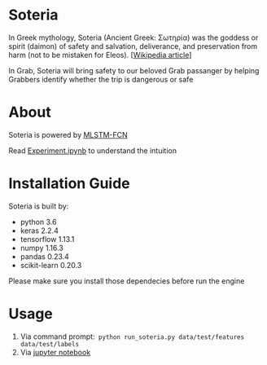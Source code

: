 # Soteria

In Greek mythology, Soteria (Ancient Greek: Σωτηρία) was the goddess or spirit (daimon) of safety and salvation, deliverance, and preservation from harm (not to be mistaken for Eleos). [[Wikipedia article](https://en.wikipedia.org/wiki/Soteria_(mythology))]

In Grab, Soteria will bring safety to our beloved Grab passanger by helping Grabbers identify whether the trip is dangerous or safe

# About
Soteria is powered by [MLSTM-FCN](https://github.com/titu1994/MLSTM-FCN)

Read [Experiment.ipynb](https://github.com/dindanovitasari/soteria/blob/master/Experiment.ipynb) to understand the intuition

# Installation Guide
Soteria is built by:
* python 3.6
* keras 2.2.4
* tensorflow 1.13.1
* numpy 1.16.3
* pandas 0.23.4
* scikit-learn 0.20.3

Please make sure you install those dependecies before run the engine

# Usage
1. Via command prompt:``` python run_soteria.py data/test/features data/test/labels```
2. Via [jupyter notebook](http://github.com/dindanovitasari/soteria/blob/master/demo.ipynb)
